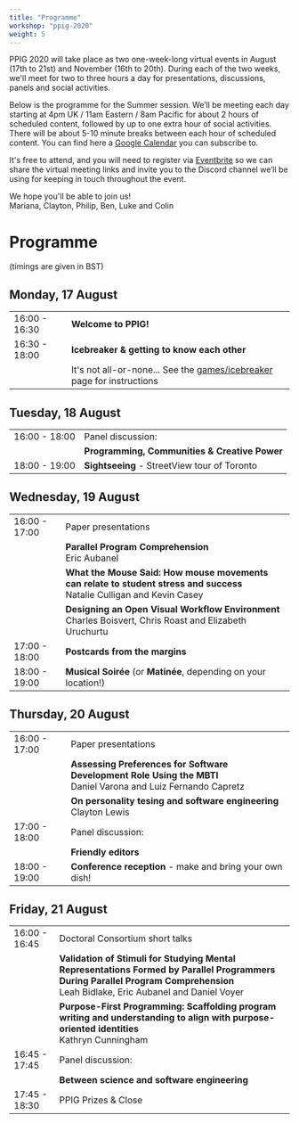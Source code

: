 ```yaml
---
title: "Programme"
workshop: "ppig-2020"
weight: 5
---
```


PPIG 2020 will take place as two one-week-long virtual events in August (17th to 21st) and November (16th to 20th). During each of the two weeks, we'll meet for two to three hours a day for presentations, discussions, panels and social activities.

Below is the programme for the Summer session. We’ll be meeting each day starting at 4pm UK / 11am Eastern / 8am Pacific for about 2 hours of scheduled content, followed by up to one extra hour of social activities. There will be about 5-10 minute breaks between each hour of scheduled content. You can find here a [Google Calendar](https://calendar.google.com/calendar/embed?src=v3ls355gbssl9kfsdm8dc9h4ok%40group.calendar.google.com&ctz=Europe%2FLondon) you can subscribe to.

It's free to attend, and you will need to register via [Eventbrite]( https://www.eventbrite.com/e/ppig-2020-tickets-112513984356) so we can share the virtual meeting links and invite you to the Discord channel we’ll be using for keeping in touch throughout the event.


We hope you'll be able to join us! \
Mariana, Clayton, Philip, Ben, Luke and Colin

# Programme

(timings are given in BST)

<style>
.workshop-content table th:first-of-type {
  min-width: 100px;
}
td em {
  padding-left: 6px;
}
</style>

## Monday, 17 August

|               |                   |
| ------------- | ----------------- |
| 16:00 - 16:30 | **Welcome to PPIG!** |
| 16:30 - 18:00 | **Icebreaker & getting to know each other** |
|               | It's not all-or-none... See the [games/icebreaker](../games#icebreaker-game-only-some) page for instructions |


## Tuesday, 18 August
|               |           |
| ------------- | --------- |
| 16:00 - 18:00 | Panel discussion: |
|               | **Programming, Communities & Creative Power** |
| 18:00 - 19:00 | **Sightseeing** - StreetView tour of Toronto |


## Wednesday, 19 August
|               |           |
| ------------- | --------- |
| 16:00 - 17:00 | Paper presentations |
|               | **Parallel Program Comprehension** <br> Eric Aubanel |
|               | **What the Mouse Said: How mouse movements can relate to student stress and success** <br> Natalie Culligan and Kevin Casey |
|               | **Designing an Open Visual Workflow Environment** <br> Charles Boisvert, Chris Roast and Elizabeth Uruchurtu |
| 17:00 - 18:00 | **Postcards from the margins** |
| 18:00 - 19:00 | **Musical Soirée** (or **Matinée**, depending on your location!) |


## Thursday, 20 August
|               |           |
| ------------- | --------- |
| 16:00 - 17:00 | Paper presentations |
|               | **Assessing Preferences for Software Development Role Using the MBTI** <br> Daniel Varona and Luiz Fernando Capretz |
|               | **On personality tesing and software engineering** <br> Clayton Lewis |
| 17:00 - 18:00 | Panel discussion: |
|               | **Friendly editors** |
| 18:00 - 19:00 | **Conference reception** - make and bring your own dish! |


## Friday, 21 August
|               |           |
| ------------- | --------- |
| 16:00 - 16:45 | Doctoral Consortium short talks |
|               | **Validation of Stimuli for Studying Mental Representations Formed by Parallel Programmers During Parallel Program Comprehension** <br> Leah Bidlake, Eric Aubanel and Daniel Voyer |
|               | **Purpose-First Programming: Scaffolding program writing and understanding to align with purpose-oriented identities** <br> Kathryn Cunningham |
| 16:45 - 17:45 | Panel discussion: |
|               | **Between science and software engineering** |
| 17:45 - 18:30 | PPIG Prizes & Close|
